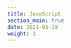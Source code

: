 ```yaml
---
title: JavaScript
section_main: true
date: 2021-05-19
weight: 3
---
```


<script>
    location.href = "es"
</script>